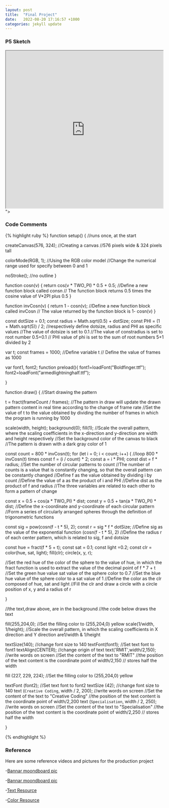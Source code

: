 ```yaml
---
layout: post
title:  "Final Project"
date:   2022-08-20 17:16:57 +1000
categories: jekyll update
---
```

### P5 Sketch
<iframe width=500 height=500 src="https://editor.p5js.org/GuiGui0v0/full/uoZmPl8K_"></iframe>"> </iframe>

### Code Comments

{% highlight ruby %}
function setup() {
//runs once, at the start

createCanvas(576, 324);
//Creating a canvas
//576 pixels wide & 324 pixels tall


colorMode(RGB, 1);
//Using the RGB color model
//Change the numerical range used for specify between 0 and 1
  

noStroke();
//no outline
}

function cosn(v) {
return cos(v * TWO_PI) * 0.5 + 0.5;
//Define a new function block called consn 
// The function block returns 0.5 times the cosine value of V*2PI plus 0.5
}

function invCosn(v) {
return 1 - cosn(v);
//Define a new function block called invCosn 
// The value returned by the function block is 1- cosn(v)
}

const dotSize = 0.1;
const radius = Math.sqrt(0.5) + dotSize;
const PHI = (1 + Math.sqrt(5)) / 2;
//respectively define dotsize, radius and PHI as specific values
//The value of dotsize is set to 0.1
//The value of constradius is set to root number 0.5+0.1 
// PHI value of phi is set to the sum of root numbers 5+1 divided by 2

var t;
const frames = 1000;
//Define variable t 
// Define the value of frames as 1000

var font1, font2;
function preload(){
  font1=loadFont("Boldfinger.ttf");
 font2=loadFont("armedlightninghalf.ttf");
  
}

function draw() {
//Start drawing the pattern
  
t = fract(frameCount / frames);
//The pattern in draw will update the drawn pattern content in real time according to the change of frame rate
//Set the value of t to the value obtained by dividing the number of frames in which the program is running by 1000
  
scale(width, height);
background(0);
fill(1);
//Scale the overall pattern, where the scaling coefficients in the x-direction and y-direction are width and height respectively
//Set the background color of the canvas to black
//The pattern is drawn with a dark gray color of 1

const count = 800 * invCosn(t);
for (let i = 0; i < count; i++) {
//loop 800 * invCosn(t) times
const f = (i / count) * 2;
const a = i * PHI;
const dist = f * radius;
//Set the number of circular patterns to count
//The number of counts is a value that is constantly changing, so that the overall pattern can be constantly changed
//Define f as the value obtained by dividing i by count
//Define the value of a as the product of i and PHI
//Define dist as the product of f and radius
//The three variables are related to each other to form a pattern of change  
  
const x = 0.5 + cos(a * TWO_PI) * dist;
const y = 0.5 + tan(a * TWO_PI) * dist;
//Define the x-coordinate and y-coordinate of each circular pattern
//Form a series of circularly arranged spheres through the definition of trigonometric functions

const sig = pow(cosn(f - t * 5), 2);
const r = sig * f * dotSize;
//Define sig as the value of the exponential function (cosn(f - t * 5), 2)
//Define the radius r of each center pattern, which is related to sig, f and dotsize

const hue = fract(f * 5 + t);
const sat = 0.1;
const light =0.2;
const clr = color(hue, sat, light);
fill(clr);
circle(x, y, r);

//Set the red hue of the color of the sphere to the value of hue, in which the fract function is used to extract the value of the decimal point of f * 7 + t
//Set the green hue value sat value of the sphere color to 0.7
//Set the blue hue value of the sphere color to a sat value of 1
//Define the color as the clr composed of hue, sat and light
//Fill the clr and draw a circle with a circle position of x, y and a radius of r

}

//the text,draw above, are in the background
//the code below draws the text

fill(255,204,0);
//Set the filling color to (255,204,0) yellow
scale(1/width, 1/height);
//Scale the overall pattern, in which the scaling coefficients in X direction and Y direction are1/width & 1/height

textSize(140);
  //change font size to 140
textFont(font1);
  //Set text font to font1
textAlign(CENTER);
  //change origin of text
text('RMIT',width/2,150);
  //write words on screen
  //Set the content of the text to "RMIT"
//the position of the text content is the coordinate point of width/2,150
  // stores half the width
  
fill (227, 229, 224);
//Set the filling color to (255,204,0) yellow

textFont (font2);
//Set text font to font2
textSize (42);
//change font size to 140
text (`Creative Coding`, width / 2, 200);
  //write words on screen
  //Set the content of the text to "Creative Coding"
//the position of the text content is the coordinate point of width/2,200
text (`Specialisation`, width / 2, 250);
    //write words on screen
  //Set the content of the text to "Specialisation"
//the position of the text content is the coordinate point of width/2,250
  // stores half the width

}

{% endhighlight %}

### Reference
Here are some reference videos and pictures for the production project

-[Bannar moondboard pic](https://www.freepik.com/free-vector/abstract-red-halftone-white-banner-design_7197936.htm#query=red%20dot&position=47&from_view=keyword)

-[Bannar moondboard pic](https://www.freepik.com/free-vector/red-wavy-halftone-background_15681043.htm#query=red%20point&position=4&from_view=search)

-[Text Resource](https://fontmeme.com/fonts/futuristic-fonts-collection/)

-[Color Resource](https://www.w3schools.com/colors/colors_groups.asp)
